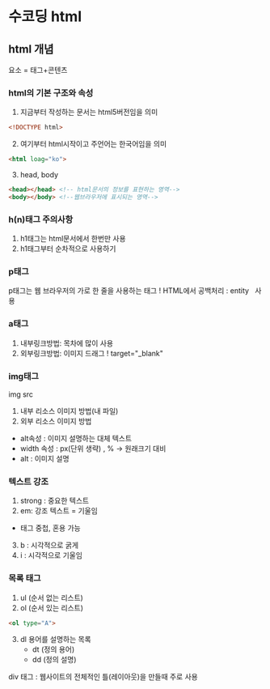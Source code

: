 # 수코딩 html

## html 개념
요소 = 태그+콘텐츠

### html의 기본 구조와 속성

1. 지금부터 작성하는 문서는 html5버전임을 의미
```html
<!DOCTYPE html>
```
2. 여기부터 html시작이고 주언어는 한국어임을 의미
```html
<html loag="ko">
```
3. head, body
```html
<head></head> <!-- html문서의 정보를 표현하는 영역-->
<body></body> <!--웹브라우저에 표시되는 영역-->
```

### h(n)태그 주의사항
1. h1태그는 html문서에서 한번만 사용
2. h1태그부터 순차적으로 사용하기 

### p태그
p태그는 웹 브라우저의 가로 한 줄을 사용하는 태그
! HTML에서 공백처리 :  entity &nbsp; 사용

### a태그
1. 내부링크방법: 목차에 많이 사용
2. 외부링크방법: 이미지 드래그
! target="_blank"

### img태그
img src
1. 내부 리소스 이미지 방법(내 파일)
2. 외부 리소스 이미지 방법

- alt속성 : 이미지 설명하는 대체 텍스트
- width 속성 : px(단위 생략) , % -> 원래크기 대비
- alt : 이미지 설명

### 텍스트 강조
1. strong : 중요한 텍스트 
2. em: 강조 텍스트 = 기울임
- 태그 중첩, 혼용 가능

3. b : 시각적으로 굵게
4. i : 시각적으로 기울임 

### 목록 태그
1. ul (순서 없는 리스트)
2. ol (순서 있는 리스트)
```html
<ol type="A">
```
3. dl 용어를 설명하는 목록
    - dt (정의 용어)
    - dd (정의 설명)

div 태그 : 웹사이트의 전체적인 틀(레이아웃)을 만들때 주로 사용

